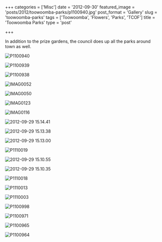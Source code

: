 +++
categories = ['Misc']
date = '2012-09-30'
featured_image = 'posts/2012/toowoomba-parks/p1100940.jpg'
post_format = 'Gallery'
slug = 'toowoomba-parks'
tags = ['Toowoomba', 'Flowers', 'Parks', 'TCOF']
title = 'Toowoomba Parks'
type = 'post'

+++

In addition to the prize gardens, the council does up all the parks around town as well.

![P1100940](p1100940.jpg)

![P1100939](p1100939.jpg)

![P1100938](p1100938.jpg)

![IMAG0052](imag0052.jpg)

![IMAG0050](imag0050.jpg)

![IMAG0123](imag0123.jpg)

![IMAG0116](imag0116.jpg)

![2012-09-29 15.14.41](2012-09-29-15-14-41.jpg)

![2012-09-29 15.13.38](2012-09-29-15-13-38.jpg)

![2012-09-29 15.13.00](2012-09-29-15-13-00.jpg)

![P1110019](p1110019.jpg)

![2012-09-29 15.10.55](2012-09-29-15-10-55.jpg)

![2012-09-29 15.10.35](2012-09-29-15-10-35.jpg)

![P1110018](p1110018.jpg)

![P1110013](p1110013.jpg)

![P1110003](p1110003.jpg)

![P1100998](p1100998.jpg)

![P1100971](p1100971.jpg)

![P1100965](p1100965.jpg)

![P1100964](p1100964.jpg)